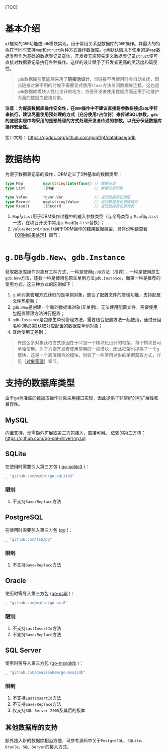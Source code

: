 
[TOC]

# 基本介绍

`gf`框架的`ORM`功能由`gdb`模块实现，用于常用关系型数据库的`ORM`操作。其最大的特色在于同时支持`map`和`struct`两种方式操作数据库。`gdb`默认情况下使用的是`map`数据类型作为基础的数据表记录载体，开发者无需预先定义数据表记录`struct`便可直接对数据表记录执行各种操作。这样的设计赋予了开发者更高的灵活度和简便性。

> `gdb`数据库引擎底层采用了**链接池设计**，当链接不再使用时会自动关闭，因此链接对象不用的时候不需要显式使用`Close`方法关闭数据库连接。这也是`gdb`数据库模块人性化设计的地方，方便开发者使用数据库而无需手动维护大量的数据库链接对象。

**注意：为提高数据库操作安全性，在`ORM`操作中不建议直接将参数拼接成`SQL`字符串执行，建议尽量使用预处理的方式（充分使用`?`占位符）来传递SQL参数。`gdb`的底层实现中均采用的是预处理的方式处理开发者传递的参数，以充分保证数据库操作安全性。**

接口文档：
https://godoc.org/github.com/gogf/gf/database/gdb

# 数据结构

为便于数据表记录的操作，ORM定义了5种基本的数据类型：

```go
type Map         map[string]interface{} // 数据记录
type List        []Map                  // 数据记录列表

type Value       *gvar.Var              // 返回数据表记录值
type Record      map[string]Value       // 返回数据表记录键值对
type Result      []Record               // 返回数据表记录列表
```

1. `Map`与```List```用于ORM操作过程中的输入参数类型（与全局类型`g.Map`和`g.List`一致，在项目开发中常用`g.Map`和`g.List`替换）；
2. `Value/Record/Result`用于ORM操作的结果数据类型，具体说明请查看【[ORM结果处理](database/gdb/result.md)】章节；



# `g.DB`与`gdb.New`、`gdb.Instance`

获取数据库操作对象有三种方式，一种是使用`g.DB`方法（推荐），一种是使用原生`gdb.New`方法，还有一种是使用包原生单例方法`gdb.Instance`，而第一种是推荐的使用方式。这三种方式的区别如下：
1. `g.DB`对象管理方式获取的是单例对象，整合了配置文件的管理功能，支持配置文件热更新；
1. `gdb.New`是创建一个新的数据库对象(非单例)，无法使用配置文件，需要使用包配置管理方法进行配置；
1. `gdb.Instance`是包原生单例管理方法，需要结合配置方法一起使用，通过分组名称(非必需)获取对应配置的数据库单例对象；
1. 其他使用无差别；

> 有这么多对象获取方式原因在于`GF`是一个模块化设计的框架，每个模块皆可单独使用。为了方便开发者使用常用的一些模块，因此框架也提供了一个`g`模块，这是一个高度耦合的模块，封装了一些常用对象的单例获取方式，详见【[对象管理](frame/g/index.md)】章节。

# 支持的数据库类型

由于go标准库的数据库操作对象采用接口实现，因此提供了非常好的可扩展性和兼容性。

## MySQL

内置支持，无需额外扩展或第三方包接入，直接可用。
依赖的第三方包：https://github.com/go-sql-driver/mysql

## SQLite

在使用时需要引入第三方包 ([ go-sqlite3](https://github.com/mattn/go-sqlite3) )：
```go
_ "github.com/mattn/go-sqlite3"
```
### 限制
1. 不支持`Save/Replace`方法

## PostgreSQL

在使用时需要引入第三方包 ([pq](https://github.com/lib/pq) )：
```go
_ "github.com/lib/pq"
```
### 限制
1. 不支持`Save/Replace`方法

## Oracle

使用时需导入第三方包 ([go-oci8](https://github.com/mattn/go-oci8) )：
```go
_ "github.com/mattn/go-oci8"
```
### 限制
1. 不支持`LastInsertId`方法
2. 不支持`Save/Replace`方法

## SQL Server

使用时需导入第三方包 ([go-mssqldb](https://github.com/denisenkom/go-mssqldb) )：
```go
_ "github.com/denisenkom/go-mssqldb"
```

### 限制
1. 不支持`LastInsertId`方法
2. 不支持`Save/Replace`方法
3. 仅支持`SQL Server 2005`及其后的版本



## 其他数据库的支持

额外接入新的数据库相当方便，可参考源码中关于`PostgreSQL`、`SQLite`、`Oracle`、`SQL Server`的接入方式。
